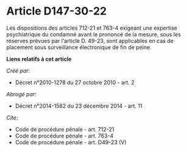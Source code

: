 # Article D147-30-22

Les dispositions des articles 712-21 et 763-4 exigeant une expertise psychiatrique du condamné avant le prononcé de la
mesure, sous les réserves prévues par l'article D. 49-23, sont applicables en cas de placement sous surveillance électronique
de fin de peine.

**Liens relatifs à cet article**

_Créé par_:

  - Décret n°2010-1278 du 27 octobre 2010 - art. 2

_Abrogé par_:

  - Décret n°2014-1582 du 23 décembre 2014 - art. 11

_Cite_:

  - Code de procédure pénale - art. 712-21
  - Code de procédure pénale - art. 763-4
  - Code de procédure pénale - art. D49-23 (V)
